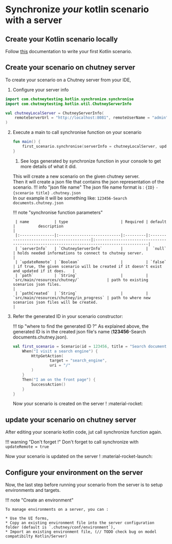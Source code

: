 # Synchronize *your* kotlin scenario with a server

## Create your Kotlin scenario locally
Follow [this](/getting_started/write/#write-a-scenario) documentation to write your first Kotlin scenario.

## Create your scenario on chutney server

To create your scenario on a Chutney server from your IDE,

1. Configure your server info
``` kotlin 
import com.chutneytesting.kotlin.synchronize.synchronise
import com.chutneytesting.kotlin.util.ChutneyServerInfo

val chutneyLocalServer = ChutneyServerInfo(
    remoteServerUrl = "http://localhost:8081", remoteUserName = "admin", remoteUserPassword = "admin"
)
```

2. Execute a main to call synchronise function on your scenario
    ``` kotlin
    fun main() {
        first_scenario.synchronise(serverInfo = chutneyLocalServer, updateRemote = true) // (1)!
    }
    ```
    1. See logs generated by synchronize function in your console to get more details of what it did.

    This will create a new scenario on the given chutney server.<br/>
    Then it will create a json file that contains the json representation of the scenario.
    !!! info "json file name"
        The json file name format is : `{ID}` `-` `{scenario title}` `.chutney.json`<br/>
        In our example it will be something like: `123456-Search documents.chutney.json`


    !!! note "synchronise function parameters"
    
        | name           | type                       | Required | default                                  |          description                                                                      |
        |:---------------|:---------------------------|:---------|:-----------------------------------------|:------------------------------------------------------------------------------------------|
        | `serverInfo`   | `ChutneyServerInfo`        |          |  `null`                                  | holds needed informations to connect to chutney server.                                   |
        | `updateRemote` | `Boolean`                  |          | `false`                                  | if true, the given scenario will be created if it doesn't exist and updated if it does.   |
        | `path`         | `String`                   |          | `src/main/resources/chutney/`            | path to existing scenarios json files.                                                    |
        | `pathCreated`  | `String`                   |          | `src/main/resources/chutney/in_progress` | path to where new scenarios json files will be created.                                   |
        

3. Refer the generated ID in your scenario constructor:
   
    !!! tip "where to find the generated ID ?"
        As explained above, the generated ID is in the created json file's name (**123456**-Search documents.chutney.json).
   
    ``` kotlin 
    val first_scenario = Scenario(id = 123456, title = "Search documents") {
        When("I visit a search engine") {
            HttpGetAction(
                    target = "search_engine",
                    uri = "/"
            )
        }
        Then("I am on the front page") {
            SuccessAction()
        }
    }
    ```

    Now your scenario is created on the server ! :material-rocket:

## update your scenario on chutney server

After editing your scenario kotlin code, jut call synchronize function again.

!!! warning "Don't forget !"
    Don't forget to call synchronize with `updateRemote = true`

Now your scenario is updated on the server ! :material-rocket-launch:

## Configure your environment on the server

Now, the last step before running your scenario from the server is to setup environments and targets.

!!! note "Create an environment"

    To manage environments on a server, you can :

    * Use the UI forms,
    * Copy an existing environment file into the server configuration folder (default is `.chutney/conf/environment`),
    * Import an existing environment file, (// TODO check bug on model compatibilty Kotlin/Server)
